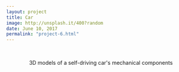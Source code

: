 ```yaml
---
layout: project
title: Car
image: http://unsplash.it/400?random
date: June 10, 2017
permalink: "project-6.html"
---
```


<br><center>3D models of a self-driving car's mechanical components</center>

<!-- Intermodal Navigation -->
<center>
  <table align>
    <thead>
      <tr>
        <a href="{{site.baseurl}}/project-5.html"><i class="fas fa-chevron-circle-left fa-3x"></i></a>
        <a href="{{site.baseurl}}/project-7.html"><i class="fas fa-chevron-circle-right fa-3x"></i></a>
      </tr>
    </thead>
  </table>
</center>
